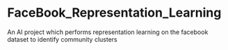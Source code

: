 # FaceBook_Representation_Learning
An AI project which performs representation learning on the facebook dataset to identify community clusters
